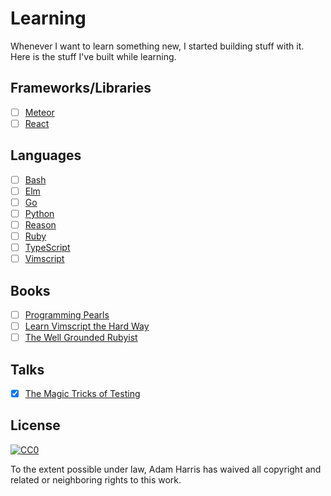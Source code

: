# Learning

Whenever I want to learn something new, I started building stuff with it. Here is the stuff I've built while learning.

## Frameworks/Libraries

- [ ] [Meteor](/meteor)
- [ ] [React](/react)

## Languages

- [ ] [Bash](/bash)
- [ ] [Elm](/elm)
- [ ] [Go](/go)
- [ ] [Python](/python)
- [ ] [Reason](/reason)
- [ ] [Ruby](/ruby)
- [ ] [TypeScript](/typescript)
- [ ] [Vimscript](/vimscript)

## Books

- [ ] [Programming Pearls](/general/book-programming-pearls)
- [ ] [Learn Vimscript the Hard Way](/vimscript/vimscript-the-hard-way)
- [ ] [The Well Grounded Rubyist](/ruby/4-well-grounded-rubyist)

## Talks

- [x] [The Magic Tricks of Testing](/ruby/3-magic-tricks-of-testing)

## License

[![CC0](https://i.creativecommons.org/p/zero/1.0/88x31.png)](https://creativecommons.org/publicdomain/zero/1.0/)

To the extent possible under law, Adam Harris has waived all copyright and related or neighboring rights to this work.
